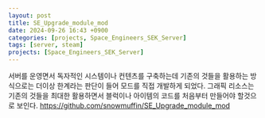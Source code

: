 ```yaml
---
layout: post
title: SE_Upgrade_module_mod
date: 2024-09-26 16:43 +0900
categories: [projects, Space_Engineers_SEK_Server]
tags: [server, steam]
projects: [Space_Engineers_SEK_Server]
---
```

서버를 운영면서 독자적인 시스템이나 컨텐츠를 구축하는데 기존의 것들을 활용하는 방식으로는 더이상 한계라는 판단이 들어 모드를 직접 개발하게 되었다. 그래픽 리소스는 기존의 것들을 최대한 활용하면서 블럭이나 아이템의 코드를 처음부터 만들어야 할것으로 보인다.
https://github.com/snowmuffin/SE_Upgrade_module_mod